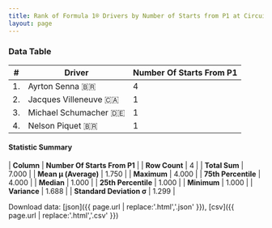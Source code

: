 ```yaml
---
title: Rank of Formula 1® Drivers by Number of Starts from P1 at Circuito de Jerez
layout: page
---
```


<canvas id="chart" width="400" height="180"></canvas>
<script>
var data = {
    "datasets": [
        {
            "backgroundColor": [
                "#9C8E8D",
                "#9C8E8D",
                "#9C8E8D",
                "#9C8E8D"
            ],
            "borderColor": [
                "#1D181E",
                "#1D181E",
                "#1D181E",
                "#1D181E"
            ],
            "borderWidth": 1,
            "data": [
                4.0,
                1.0,
                1.0,
                1.0
            ],
            "label": "Number Of Starts From P1"
        }
    ],
    "labels": [
        "Ayrton Senna",
        "Jacques Villeneuve",
        "Michael Schumacher",
        "Nelson Piquet"
    ]
};
var options = {
  legend: {
    display: false
  },
  scales: {
    xAxes: [{
      ticks: {
        beginAtZero: true,
        maxRotation: 180,
        display: window.innerWidth > 800
      }
    }],
    yAxes: [{
      ticks: {
        beginAtZero: true
      }
    }]
  },
  onResize: function(chart, size) {
    chart.options.scales.xAxes[0].ticks.display = size.width > 800;
  }
};
var chart = new Chart("chart", {
    data: data,
    type: 'bar',
    options: options
});
</script>



### Data Table

| # | Driver | Number Of Starts From P1 |
|--|--|--|
| 1. | Ayrton Senna 🇧🇷 | 4 |
| 2. | Jacques Villeneuve 🇨🇦 | 1 |
| 3. | Michael Schumacher 🇩🇪 | 1 |
| 4. | Nelson Piquet 🇧🇷 | 1 |

#### Statistic Summary

| **Column** | **Number Of Starts From P1** |
| **Row Count** | 4 |
| **Total Sum** | 7.000 |
| **Mean μ (Average)** | 1.750 |
| **Maximum** | 4.000 |
| **75th Percentile** | 4.000 |
| **Median** | 1.000 |
| **25th Percentile** | 1.000 |
| **Minimum** | 1.000 |
| **Variance** | 1.688 |
| **Standard Deviation σ** | 1.299 |

Download data: [json]({{ page.url | replace:'.html','.json' }}), [csv]({{ page.url | replace:'.html','.csv' }})
